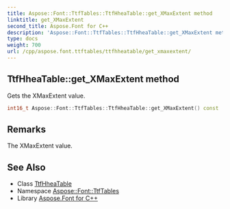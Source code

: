 ```yaml
---
title: Aspose::Font::TtfTables::TtfHheaTable::get_XMaxExtent method
linktitle: get_XMaxExtent
second_title: Aspose.Font for C++
description: 'Aspose::Font::TtfTables::TtfHheaTable::get_XMaxExtent method. Gets the XMaxExtent value in C++.'
type: docs
weight: 700
url: /cpp/aspose.font.ttftables/ttfhheatable/get_xmaxextent/
---
```

## TtfHheaTable::get_XMaxExtent method


Gets the XMaxExtent value.

```cpp
int16_t Aspose::Font::TtfTables::TtfHheaTable::get_XMaxExtent() const
```

## Remarks


The XMaxExtent value.
## See Also

* Class [TtfHheaTable](../)
* Namespace [Aspose::Font::TtfTables](../../)
* Library [Aspose.Font for C++](../../../)
